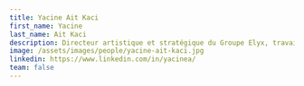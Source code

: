 ```yaml
---
title: Yacine Ait Kaci
first_name: Yacine
last_name: Ait Kaci
description: Directeur artistique et stratégique du Groupe Elyx, travaille depuis près de 10 ans avec les Nations Unies à la promotion et la mise en oeuvre des Objectifs de développement durable. Son personnage, Elyx, est ambassadeur digital des Nations Unies
image: /assets/images/people/yacine-ait-kaci.jpg
linkedin: https://www.linkedin.com/in/yacinea/
team: false
---
```

